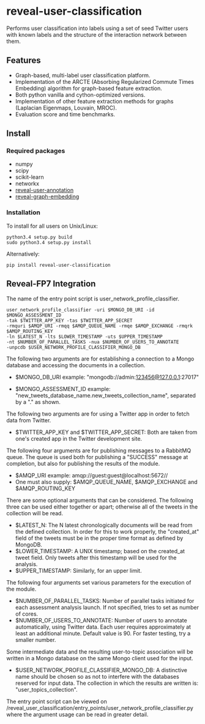 reveal-user-classification
==========================

Performs user classification into labels using a set of seed Twitter users with known labels and the structure of the interaction network between them.

Features
--------
- Graph-based, multi-label user classification platform.
- Implementation of the ARCTE (Absorbing Regularized Commute Times Embedding) algorithm for graph-based feature extraction.
- Both python vanilla and cython-optimized versions.
- Implementation of other feature extraction methods for graphs (Laplacian Eigenmaps, Louvain, MROC).
- Evaluation score and time benchmarks.

Install
-------
### Required packages
- numpy
- scipy
- scikit-learn
- networkx
- [reveal-user-annotation](https://github.com/MKLab-ITI/reveal-user-annotation)
- [reveal-graph-embedding](https://github.com/MKLab-ITI/reveal-graph-embedding)

### Installation
To install for all users on Unix/Linux:

    python3.4 setup.py build
    sudo python3.4 setup.py install
  
Alternatively:

    pip install reveal-user-classification

Reveal-FP7 Integration
----------------------
The name of the entry point script is user_network_profile_classifier.

    user_network_profile_classifier -uri $MONGO_DB_URI -id $MONGO_ASSESSMENT_ID
    -tak $TWITTER_APP_KEY -tas $TWITTER_APP_SECRET
    -rmquri $AMQP_URI -rmqq $AMQP_QUEUE_NAME -rmqe $AMQP_EXCHANGE -rmqrk $AMQP_ROUTING_KEY
    -ln $LATEST_N -lts $LOWER_TIMESTAMP -uts $UPPER_TIMESTAMP
    -nt $NUMBER_OF_PARALLEL_TASKS -nua $NUMBER_OF_USERS_TO_ANNOTATE
    -unpcdb $USER_NETWORK_PROFILE_CLASSIFIER_MONGO_DB

The following two arguments are for establishing a connection to a Mongo database and
accessing the documents in a collection.

- $MONGO_DB_URI example: "mongodb://admin:123456@127.0.0.1:27017"

- $MONGO_ASSESSMENT_ID example: "new_tweets_database_name.new_tweets_collection_name", separated by a "." as shown.

The following two arguments are for using a Twitter app in order to fetch data from Twitter.

- $TWITTER_APP_KEY and $TWITTER_APP_SECRET: Both are taken from one's created app in the Twitter development site.

The following four arguments are for publishing messages to a RabbitMQ queue.
The queue is used both for publishing a "SUCCESS" message at completion,
but also for publishing the results of the module.

- $AMQP_URI example: amqp://guest:guest@localhost:5672//
- One must also supply: $AMQP_QUEUE_NAME, $AMQP_EXCHANGE and $AMQP_ROUTING_KEY

There are some optional arguments that can be considered. The following three can be used either together or apart;
otherwise all of the tweets in the collection will be read.

- $LATEST_N: The N latest chronologically documents will be read from the defined collection.
  In order for this to work properly, the "created_at" field of the tweets must be in the proper time format as defined by MongoDB.
- $LOWER_TIMESTAMP: A UNIX timestamp; based on the created_at tweet field. Only tweets after this timestamp will be used for the analysis.
- $UPPER_TIMESTAMP: Similarly, for an upper limit.

The following four arguments set various parameters for the execution of the module.

- $NUMBER_OF_PARALLEL_TASKS: Number of parallel tasks initiated for each assessment analysis launch. If not specified, tries to set as number of cores.
- $NUMBER_OF_USERS_TO_ANNOTATE: Number of users to annotate automatically, using Twitter data. Each user requires approximately at least an additional minute. Default value is 90. For faster testing, try a smaller number.

Some intermediate data and the resulting user-to-topic association will be written in a Mongo database on the same Mongo client used for the input.

- $USER_NETWORK_PROFILE_CLASSIFIER_MONGO_DB: A distinctive name should be chosen so as not to interfere with the databases reserved for input data. The collection in which the results are written is: "user_topics_collection".

The entry point script can be viewed on /reveal_user_classification/entry_points/user_network_profile_classifier.py
where the argument usage can be read in greater detail.